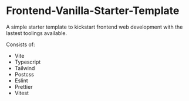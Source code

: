 # Frontend-Vanilla-Starter-Template


A simple starter template to kickstart frontend web development with the lastest toolings available.


Consists of:
- Vite
- Typescript
- Tailwind
- Postcss
- Eslint
- Prettier
- Vitest
